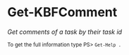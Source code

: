 # Get-KBFComment

*Get comments of a task by their task id*




<small>To get the full information type PS> `Get-Help .`</small>
